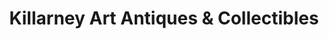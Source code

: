 ---
title: "Killarney Art Antiques & Collectibles"
url: /killarney/killarney-art-antiques-und-collectibles/
shop: Antiquitäten
---